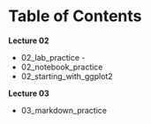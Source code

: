 # Table of Contents

**Lecture 02**
* 02_lab_practice -
* 02_notebook_practice
* 02_starting_with_ggplot2

**Lecture 03**
* 03_markdown_practice
